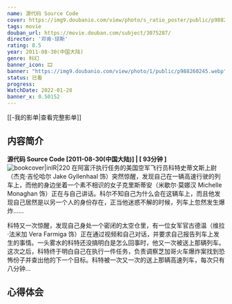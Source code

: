 ```yaml
---
name: 源代码 Source Code
cover: https://img9.doubanio.com/view/photo/s_ratio_poster/public/p988260245.webp
tags: movie
douban_url: https://movie.douban.com/subject/3075287/
director: '邓肯·琼斯'
rating: 8.5
year: 2011-08-30(中国大陆)
genre: 科幻
banner_icon: 🎞
banner: "https://img9.doubanio.com/view/photo/1/public/p988260245.webp"
status: 已看
progress: 
WatchDate: 2022-01-28
banner_x: 0.50152
---
```

[[-我的影单|查看完整影单]]
## 内容简介
**源代码 Source Code [2011-08-30(中国大陆)] | [ 93分钟 ]** ![bookcover|inlR|220](https://img9.doubanio.com/view/photo/s_ratio_poster/public/p988260245.webp)
在阿富汗执行任务的美国空军飞行员科特史蒂文斯上尉（杰克·吉伦哈尔 Jake Gyllenhaal 饰）突然惊醒，发现自己在一辆高速行驶的列车上，而他的身边坐着一个素不相识的女子克里斯蒂安（米歇尔·莫娜汉 Michelle Monaghan 饰）正在与自己讲话。科尔不知自己为什么会在这辆车上，而且他发现自己居然是以另一个人的身份存在，正当他迷惑不解的时候，列车上忽然发生爆炸……



















科特又一次惊醒，发现自己身处一个密闭的太空仓里，有一位女军官古德温（维拉·法米加 Vera Farmiga 饰）正在通过视频和自己对话，并要求自己报告列车上发生的事情。一头雾水的科特还没搞明白是怎么回事时，他又一次被送上那辆列车。这次之后，科特终于明白自己在执行一件任务，负责调察芝加哥火车爆炸案找到恐怖份子并查出他的下一个目标。科特被一次又一次的送上那辆高速列车，每次只有八分钟...
## 心得体会
